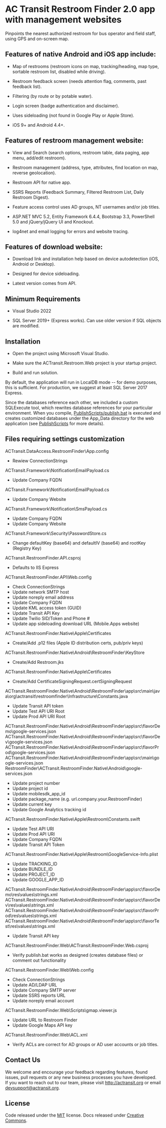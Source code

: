 # AC Transit Restroom Finder 2.0 app with management websites

Pinpoints the nearest authorized restroom for bus operator and field staff, using GPS and on-screen map.    
   
   
## Features of native Android and iOS app include:

 * Map of restrooms (restroom icons on map, tracking/heading, map type, sortable restroom list, disabled while driving).

 * Restroom feedback screen (needs attention flag, comments, past feedback list).
 
 * Filtering (by route or by potable water). 

 * Login screen (badge authentication and disclaimer).

 * Uses sideloading (not found in Google Play or Apple Store).

 * iOS 9+ and Android 4.4+.
 

## Features of restroom management website:

 * View and Search (search options, restroom table, data paging, app menu, add/edit restroom).

 * Restroom management (address, type, attributes, find location on map, reverse geolocation).

 * Restroom API for native app.

 * SSRS Reports (Feedback Summary, Filtered Restroom List, Daily Restroom Digest).

 * Feature access control uses AD groups, NT usernames and/or job titles.  

 * ASP.NET MVC 5.2, Entity Framework 6.4.4, Bootstrap 3.3, PowerShell 5.0 and jQuery/jQuery UI and Knockout.

 * log4net and email logging for errors and website tracing.


## Features of download website:

* Download link and installation help based on device autodetection (iOS, Android or Desktop).

* Designed for device sideloading.

* Latest version comes from API.


## Minimum Requirements

 * Visual Studio 2022

 * SQL Server 2019+ (Express works).  Can use older version if SQL objects are modified.


## Installation

 * Open the project using Microsoft Visual Studio.

 * Make sure the ACTransit.Restroom.Web project is your startup project.

 * Build and run solution.

By default, the application will run in LocalDB mode -- for demo purposes, this is sufficient.  For production, we suggest at least SQL Server 2017 Express.

Since the databases reference each other, we included a custom SQLExecute tool, which rewrites database references for your particular environment.  When you compile, [PublishScripts/publish.bat](https://github.com/actransitorg/ACTransit.RestroomFinder/PublishScripts/publish.bat) is executed and creates customized databases under the App_Data directory for the web application (see [PublishScripts](https://github.com/actransitorg/ACTransit.RestroomFinder/PublishScripts) for more details).


## Files requiring settings customization

ACTransit.DataAccess.RestroomFinder\App.config
- Rewiew ConnectionStrings

ACTransit.Framework\Notification\EmailPayload.cs
- Update Company FQDN

ACTransit.Framework\Notification\EmailPayload.cs
- Update Company Website

ACTransit.Framework\Notification\SmsPayload.cs
- Update Company FQDN
- Update Company Website

ACTransit.Framework\Security\PasswordStore.cs
- Change defaultKey (base64) and defaultIV (base64) and rootKey (Registry Key) 

ACTransit.RestroomFinder.API.csproj
- Defaults to IIS Express

ACTransit.RestroomFinder.API\Web.config
- Check ConnectionStrings
- Update network SMTP host
- Update noreply email address
- Update Company FQDN
- Update KML access token (GUID)
- Update Transit API Key 
- Update Twilio SID/Token and Phone #
- Update app sideloading download URL (Mobile.Apps website)

ACTransit.RestroomFinder.Native\Apple\Certificates
- Create/Add .p12 files (Apple ID distribution certs, pub/priv keys)

ACTransit.RestroomFinder.Native\Android\RestroomFinder\KeyStore
- Create/Add Restroom.jks

ACTransit.RestroomFinder.Native\Apple\Certificates
- Create/Add CertificateSigningRequest.certSigningRequest

ACTransit.RestroomFinder.Native\Android\RestroomFinder\app\src\main\java\org\actransit\restroomfinder\Infrastructure\Constants.java
- Update Transit API token
- Update Test API URI Root
- Update Prod API URI Root

ACTransit.RestroomFinder.Native\Android\RestroomFinder\app\src\flavorDemo\google-services.json
ACTransit.RestroomFinder.Native\Android\RestroomFinder\app\src\flavorDev\google-services.json
ACTransit.RestroomFinder.Native\Android\RestroomFinder\app\src\flavorProd\google-services.json
ACTransit.RestroomFinder.Native\Android\RestroomFinder\app\src\main\google-services.json
RestroomFinder\ACTransit.RestroomFinder.Native\Android\google-services.json
- Update project number
- Update project id
- Update mobilesdk_app_id
- Update package_name (e.g. url.company.your.RestroomFinder)
- Update current key
- Update Google Analytics tracking id

ACTransit.RestroomFinder.Native\Apple\Restroom\Constants.swift
- Update Test API URI
- Update Prod API URI
- Update Company FQDN
- Update Transit API Token

ACTransit.RestroomFinder.Native\Apple\Restroom\GoogleService-Info.plist
- Update TRACKING_ID
- Update BUNDLE_ID
- Update PROJECT_ID
- Update GOOGLE_APP_ID

ACTransit.RestroomFinder.Native\Android\RestroomFinder\app\src\flavorDemo\res\values\strings.xml
ACTransit.RestroomFinder.Native\Android\RestroomFinder\app\src\flavorDev\res\values\strings.xml
ACTransit.RestroomFinder.Native\Android\RestroomFinder\app\src\flavorProd\res\values\strings.xml
ACTransit.RestroomFinder.Native\Android\RestroomFinder\app\src\flavorTest\res\values\strings.xml
- Update Transit API key

ACTransit.RestroomFinder.Web\ACTransit.RestroomFinder.Web.csproj
- Verify publish.bat works as designed (creates database files) or comment out functionality

ACTransit.RestroomFinder.Web\Web.config
- Check ConnectionStrings
- Update AD/LDAP URL
- Update Company SMTP server
- Update SSRS reports URL
- Update noreply email account

ACTransit.RestroomFinder.Web\Scripts\gmap.viewer.js
- Update URL to Restroom Finder 
- Update Google Maps API key

ACTransit.RestroomFinder.Web\ACL.xml
- Verify ACLs are correct for AD groups or AD user accounts or job titles.


## Contact Us

We welcome and encourage your feedback regarding features, found issues, pull requests or any new business processes you have developed.  
If you want to reach out to our team, please visit http://actransit.org or email devsupport@actransit.org.

## License

Code released under the [MIT](https://github.com/actransitorg/ACTransit.RestroomFinder/LICENSE.md) license.  Docs released under [Creative Commons](https://github.com/actransitorg/RestroomFinder/docs/LICENSE_CC.md).